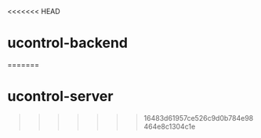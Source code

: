 <<<<<<< HEAD
# ucontrol-backend
=======
# ucontrol-server
>>>>>>> 16483d61957ce526c9d0b784e98464e8c1304c1e
